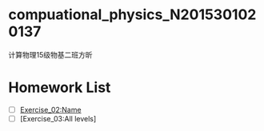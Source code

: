 # compuational_physics_N2015301020137
计算物理15级物基二班方昕
# Homework List
- [ ] [Exercise_02:Name](http://compuational_physics_N2015301020137/Exercise_02:Name)     
- [ ] [Exercise_03:All levels] 
